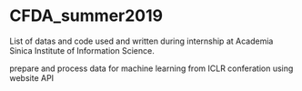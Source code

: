 # CFDA_summer2019
List of datas and code used and written during internship at Academia Sinica Institute of Information Science.

prepare and process data for machine learning from ICLR conferation using website API
